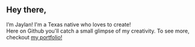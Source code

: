 ## Hey there, 

I’m Jaylan! I'm a Texas native who loves to create!    
Here on Github you'll catch a small glimpse of my creativity.  To see more, checkout [my portfolio!](https://jaylanw.github.io/jaylan/) 
<br>
<br> 


<!--
**jaylanw/JaylanW** is a ✨ _special_ ✨ repository because its `README.md` (this file) appears on your GitHub profile.

Here are some ideas to get you started:

- 🔭 I’m currently working on ...
- 🌱 I’m currently learning ...
- 👯 I’m looking to collaborate on ...
- 🤔 I’m looking for help with ...
- 💬 Ask me about ...
- 📫 How to reach me: ...
- 😄 Pronouns: ...
- ⚡ Fun fact: ...
-->
